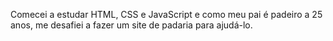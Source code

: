 Comecei a estudar HTML, CSS e JavaScript e como meu pai é padeiro a 25 anos, me desafiei a fazer um site de padaria para ajudá-lo.